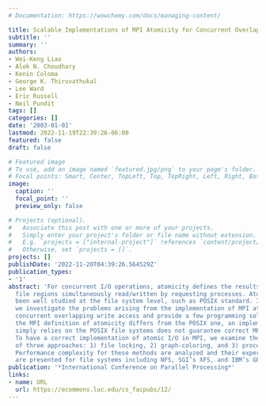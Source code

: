 ```yaml
---
# Documentation: https://wowchemy.com/docs/managing-content/

title: Scalable Implementations of MPI Atomicity for Concurrent Overlapping I/O
subtitle: ''
summary: ''
authors:
- Wei-Keng Liao
- Alok N. Choudhary
- Kenin Coloma
- George K. Thiruvathukal
- Lee Ward
- Eric Russell
- Neil Pundit
tags: []
categories: []
date: '2003-01-01'
lastmod: 2022-11-19T22:39:26-06:00
featured: false
draft: false

# Featured image
# To use, add an image named `featured.jpg/png` to your page's folder.
# Focal points: Smart, Center, TopLeft, Top, TopRight, Left, Right, BottomLeft, Bottom, BottomRight.
image:
  caption: ''
  focal_point: ''
  preview_only: false

# Projects (optional).
#   Associate this post with one or more of your projects.
#   Simply enter your project's folder or file name without extension.
#   E.g. `projects = ["internal-project"]` references `content/project/deep-learning/index.md`.
#   Otherwise, set `projects = []`.
projects: []
publishDate: '2022-11-20T04:39:26.564529Z'
publication_types:
- '1'
abstract: 'For concurrent I/O operations, atomicity defines the results in the overlapping
  file regions simultaneously read/written by requesting processes. Atomicity has
  been well studied at the file system level, such as POSIX standard. In this paper,
  we investigate the problems arising from the implementation of MPI atomicity for
  concurrent overlapping write access and provide a few programming solutions. Since
  the MPI definition of atomicity differs from the POSIX one, an implementation that
  simply relies on the POSIX file systems does not guarantee correct MPI semantics.
  To have a correct implementation of atomic I/O in MPI, we examine the efficiency
  of three approaches: 1) file locking, 2) graph-coloring, and 3) process-rank ordering.
  Performance complexity for these methods are analyzed and their experimental results
  are presented for file systems including NFS, SGI’s XFS, and IBM’s GPFS.'
publication: '*International Conference on Parallel Processing*'
links:
- name: URL
  url: https://ecommons.luc.edu/cs_facpubs/12/
---
```

